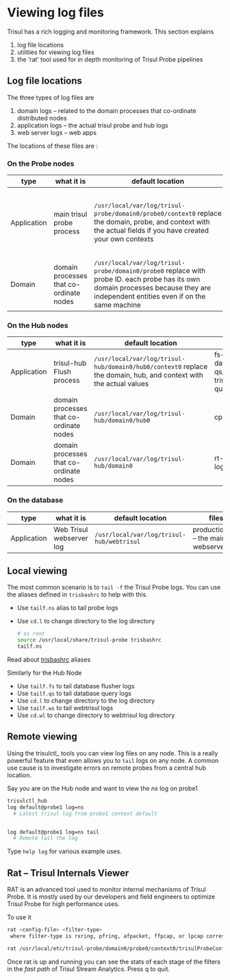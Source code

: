 # Viewing log files

Trisul has a rich logging and monitoring framework. This section explains

1. log file locations
2. utilities for viewing log files
3. the ‘rat’ tool used for in depth monitoring of Trisul Probe pipelines

## Log file locations

The three types of log files are

1. domain logs – related to the domain processes that co-ordinate distributed nodes
2. application logs – the actual trisul probe and hub logs
3. web server logs – web apps

The locations of these files are :

### On the Probe nodes

| type        | what it is                              | default location                                                                                                                                                                  | files                                                                                          |
| ----------- | --------------------------------------- | --------------------------------------------------------------------------------------------------------------------------------------------------------------------------------- | ---------------------------------------------------------------------------------------------- |
| Application | main trisul probe process               | `/usr/local/var/log/trisul-probe/domain0/probe0/context0` replace the domain, probe, and context with the actual fields if you have created your own contexts                     | ns-.log – trisul probe logs, xLuaX.log redirected print() statements from LUA script instances |
| Domain      | domain processes that co-ordinate nodes | `/usr/local/var/log/trisul-probe/domain0/probe0` replace with probe ID. each probe has its own domain processes because they are independent entities even if on the same machine | cp-XX.log probe logs                                                                           |

### On the Hub nodes

| type        | what it is                              | default location                                                                                                  | files                                                                                        |
| ----------- | --------------------------------------- | ----------------------------------------------------------------------------------------------------------------- | -------------------------------------------------------------------------------------------- |
| Application | trisul-hub Flush process                | `/usr/local/var/log/trisul-hub/domain0/hub0/context0` replace the domain, hub, and context with the actual values | fs-.log – trisul_flushd database writer logs , qs_.log – trisul_trpd TRP database query logs |
| Domain      | domain processes that co-ordinate nodes | `/usr/local/var/log/trisul-hub/domain0/hub0`                                                                      | cp-XX.log hub logs                                                                           |
| Domain      | domain processes that co-ordinate nodes | `/usr/local/var/log/trisul-hub/domain0`                                                                           | rt-XX.log domain router log                                                                  |

### On the database

| type        | what it is               | default location                          | files                                   |
| ----------- | ------------------------ | ----------------------------------------- | --------------------------------------- |
| Application | Web Trisul webserver log | `/usr/local/var/log/trisul-hub/webtrisul` | production.log – the main webserver log |

## Local viewing

The most common scenario is to `tail -f` the Trisul Probe logs. You can use the aliases defined in `trisbashrc` to help with this.

- Use `tailf.ns` alias to tail probe logs

- Use `cd.l` to change directory to the log directory
  
  ```bash
  # as root
  source /usr/local/share/trisul-probe trisbashrc
  tailf.ns
  ```

Read about [trisbashrc](/docs/ref/trisbashrc) aliases

Similarly for the Hub Node

- Use `tailf.fs` to tail database flusher logs
- Use `tailf.qs` to tail database query logs
- Use `cd.l` to change directory to the log directory
- Use `tailf.ws` to tail webtrisul logs
- Use `cd.wl` to change directory to webtrisul log directory

## Remote viewing

Using the trisulctl_ tools you can view log files on any node. This is a really powerful feature that even allows you to `tail` logs on any node. A common use cause is to investigate errors on remote probes from a central hub location.

Say you are on the Hub node and want to view the *ns* log on probe1

```bash
trisulctl_hub
log default@probe1 log=ns       
  # Latest trisul log from probe1 context default


log default@probe1 log=ns tail       
  # Remote tail the log 
```

Type `help log` for various example uses.

## Rat – Trisul Internals Viewer

RAT is an advanced tool used to monitor internal mechanisms of Trisul Probe. It is mostly used by our developers and field engineers to optimize Trisul Probe for high performance uses.

To use it

```bash
rat <config-file> <filter-type>
 where filter-type is rxring, pfring, afpacket, ffpcap, or lpcap corresponding to the various input modesexample
```

```bash
rat /usr/local/etc/trisul-probe/domain0/probe0/context0/trisulProbeConfig.xml afpacket
```

Once rat is up and running you can see the stats of each stage of the filters in the *fast path* of Trisul Stream Analytics. Press q to quit.

